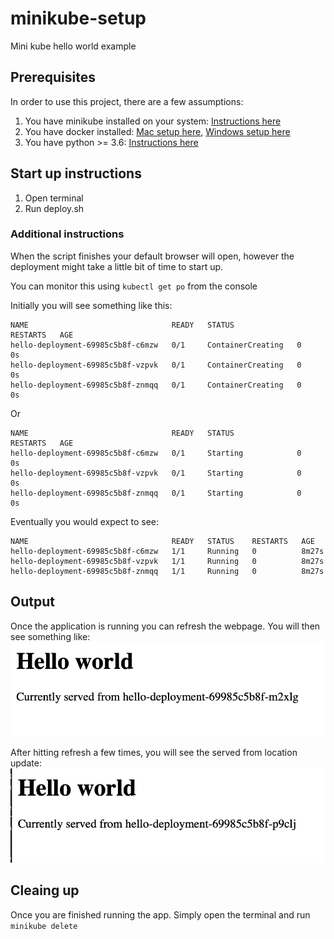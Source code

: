 # minikube-setup
Mini kube hello world example

## Prerequisites
In order to use this project, there are a few assumptions:
1. You have minikube installed on your system: [Instructions here](https://kubernetes.io/docs/tasks/tools/install-minikube/)
2. You have docker installed: [Mac setup here](https://docs.docker.com/docker-for-mac/), [Windows setup here](https://docs.docker.com/docker-for-windows/)
3. You have python >= 3.6: [Instructions here](https://www.python.org/downloads/release/python-381/)

## Start up instructions
1. Open terminal
2. Run deploy.sh

### Additional instructions
When the script finishes your default browser will open, however the deployment might take a little bit of time to start up.


You can monitor this using `kubectl get po` from the console

Initially you will see something like this:
```batch
NAME                                READY   STATUS              RESTARTS   AGE
hello-deployment-69985c5b8f-c6mzw   0/1     ContainerCreating   0          0s
hello-deployment-69985c5b8f-vzpvk   0/1     ContainerCreating   0          0s
hello-deployment-69985c5b8f-znmqq   0/1     ContainerCreating   0          0s
```
Or
```batch
NAME                                READY   STATUS              RESTARTS   AGE
hello-deployment-69985c5b8f-c6mzw   0/1     Starting            0          0s
hello-deployment-69985c5b8f-vzpvk   0/1     Starting            0          0s
hello-deployment-69985c5b8f-znmqq   0/1     Starting            0          0s
```

Eventually you would expect to see:
```batch
NAME                                READY   STATUS    RESTARTS   AGE
hello-deployment-69985c5b8f-c6mzw   1/1     Running   0          8m27s
hello-deployment-69985c5b8f-vzpvk   1/1     Running   0          8m27s
hello-deployment-69985c5b8f-znmqq   1/1     Running   0          8m27s
```

## Output
Once the application is running you can refresh the webpage.
You will then see something like:
![Example page output](./docs/app01.png)

After hitting refresh a few times, you will see the served from location update:
![Second example](./docs/app02.png)

## Cleaing up
Once you are finished running the app.
Simply open the terminal and run `minikube delete`
 
